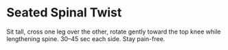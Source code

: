 # Seated Spinal Twist

Sit tall, cross one leg over the other, rotate gently toward the top knee while lengthening spine. 30–45 sec each side. Stay pain-free.
